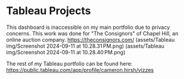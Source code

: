 # Tableau Projects

This dashboard is inaccessible on my main portfolio due to privacy concerns. This work was done for "The Consignors" of Chapel Hill, an online auction company. https://theconsignors.com/
(assets/Tableau img/Screenshot 2024-09-11 at 10.28.31 PM.png)
(assets/Tableau img/Screenshot 2024-09-11 at 10.28.40 PM.png)

The rest of my Tableau portfolio can be found here: 
https://public.tableau.com/app/profile/cameron.hirsh/vizzes
